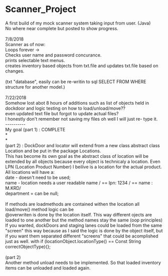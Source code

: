 # Scanner_Project
A first build of my mock scanner system taking input from user. (Java)<br />
No where near complete but posted to show progress.<br />
<br />
7/8/2018<br />
Scanner as of now:<br />
Loops forever -> <br />
Checks user name and password concurance.<br />
prints selectable text menus. <br />
creates inventory based objects from txt.file and updates txt.file based on changes.<br />
<br />
(txt "database", easily can be re-writin to sql SELECT FROM WHERE structure for another model.)<br />
<br />
7/22/2018<br />
Somehow lost abot 8 hours of additions such as list of objects held in dockdoor and logic testing on how to load/unload/move??
<br /> even updated text file but forgot to update actual files?
<br /> I honestly don't remember not saving my files oh well I will just re- type it.
<br />
----------<br />
My goal (part 1) : COMPLETE <br />
*
<br />*
<br />
(part 2) :
DockDoor and locator will extend from a new class abstract class Location and be put in the package Locations. <br />
This has become its own goal as the abstract class of location will be extended by all objects because every object is technicaly a location. Even LPN (Location Product Number) I beilive is a location for the actual product. <br />
All locations will have a:<br />
 date - doesn't need to be used;<br />
 name - location needs a user readable name / == lpn: 1234 / == name : M.KRD/<br />
 department = can be null; <br /> 
 <br />
                                       If methods are loadmethods are contained withen the location all load/move() method logic can be<br />                                          @overwriten is done by the location itself. This way different ojects are loaded to one  another but the method names stay the same (oop principles) <br />
                                       If you wanted, dockDoors and staging lanes could be loaded from the same "screen" this way because as I said the logic is done by the object itself, but if you want them separated different "screens" that could be acomplished just as well. with if (locationObject.locationType() == Const String correctObjectType){};
<br />
<br />
(part 2)<br />
 Another method unload needs to be implemented. So that loaded inventory items can be unloaded and loaded again.<br />
